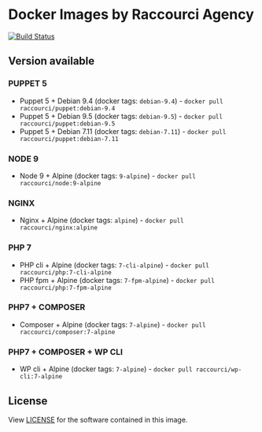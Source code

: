 # Docker Images by Raccourci Agency

[![Build Status](https://travis-ci.org/Raccourci/docker.svg?branch=master)](https://travis-ci.org/Raccourci/docker)

## Version available

### PUPPET 5

- Puppet 5 + Debian 9.4 (docker tags: `debian-9.4`) - `docker pull raccourci/puppet:debian-9.4`
- Puppet 5 + Debian 9.5 (docker tags: `debian-9.5`) - `docker pull raccourci/puppet:debian-9.5`
- Puppet 5 + Debian 7.11 (docker tags: `debian-7.11`) - `docker pull raccourci/puppet:debian-7.11`

### NODE 9

- Node 9 + Alpine (docker tags: `9-alpine`) - `docker pull raccourci/node:9-alpine`

### NGINX

- Nginx + Alpine (docker tags: `alpine`) - `docker pull raccourci/nginx:alpine`

### PHP 7

- PHP cli + Alpine (docker tags: `7-cli-alpine`) - `docker pull raccourci/php:7-cli-alpine`
- PHP fpm + Alpine (docker tags: `7-fpm-alpine`) - `docker pull raccourci/php:7-fpm-alpine`

### PHP7 + COMPOSER

- Composer + Alpine (docker tags: `7-alpine`) - `docker pull raccourci/composer:7-alpine`

### PHP7 + COMPOSER + WP CLI

- WP cli + Alpine (docker tags: `7-alpine`) - `docker pull raccourci/wp-cli:7-alpine`

## License

View [LICENSE](LICENSE) for the software contained in this image.
